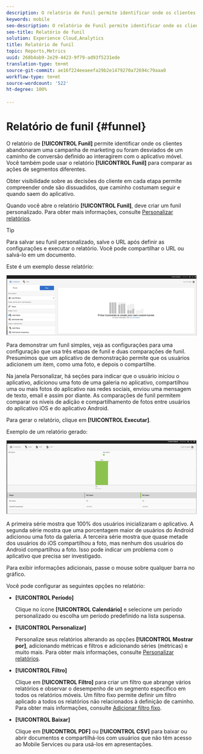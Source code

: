```yaml
---
description: O relatório de Funil permite identificar onde os clientes abandonaram uma campanha de marketing ou foram desviados de um caminho de conversão definido ao interagirem com o aplicativo móvel. Você também pode usar o relatório Funil para comparar as ações de segmentos diferentes.
keywords: mobile
seo-description: O relatório de Funil permite identificar onde os clientes abandonaram uma campanha de marketing ou foram desviados de um caminho de conversão definido ao interagirem com o aplicativo móvel. Você também pode usar o relatório Funil para comparar as ações de segmentos diferentes.
seo-title: Relatório de funil
solution: Experience Cloud,Analytics
title: Relatório de funil
topic: Reports,Metrics
uuid: 268b4ab9-2e29-4423-9f79-ad93f5231ede
translation-type: tm+mt
source-git-commit: ae16f224eeaeefa29b2e1479270a72694c79aaa0
workflow-type: tm+mt
source-wordcount: '522'
ht-degree: 100%

---
```



# Relatório de funil {#funnel}

O relatório de **[!UICONTROL Funil]** permite identificar onde os clientes abandonaram uma campanha de marketing ou foram desviados de um caminho de conversão definido ao interagirem com o aplicativo móvel. Você também pode usar o relatório **[!UICONTROL Funil]** para comparar as ações de segmentos diferentes.

Obter visibilidade sobre as decisões do cliente em cada etapa permite compreender onde são dissuadidos, que caminho costumam seguir e quando saem do aplicativo.

Quando você abre o relatório **[!UICONTROL Funil]**, deve criar um funil personalizado. Para obter mais informações, consulte [Personalizar relatórios](/help/using/usage/reports-customize/reports-customize.md).

>[!TIP]
>
>Para salvar seu funil personalizado, salve o URL após definir as configurações e executar o relatório. Você pode compartilhar o URL ou salvá-lo em um documento.

Este é um exemplo desse relatório:

![](assets/funnel_create.png)

Para demonstrar um funil simples, veja as configurações para uma configuração que usa três etapas de funil e duas comparações de funil. Presumimos que um aplicativo de demonstração permite que os usuários adicionem um item, como uma foto, e depois o compartilhe.

Na janela Personalizar, há seções para indicar que o usuário iniciou o aplicativo, adicionou uma foto de uma galeria no aplicativo, compartilhou uma ou mais fotos do aplicativo nas redes sociais, enviou uma mensagem de texto, email e assim por diante. As comparações de funil permitem comparar os níveis de adição e compartilhamento de fotos entre usuários do aplicativo iOS e do aplicativo Android.

Para gerar o relatório, clique em **[!UICONTROL Executar]**.

Exemplo de um relatório gerado:

![](assets/funnel.png)

A primeira série mostra que 100% dos usuários inicializaram o aplicativo. A segunda série mostra que uma porcentagem maior de usuários do Android adicionou uma foto da galeria. A terceira série mostra que quase metade dos usuários do iOS compartilhou a foto, mas nenhum dos usuários do Android compartilhou a foto. Isso pode indicar um problema com o aplicativo que precisa ser investigado.

Para exibir informações adicionais, passe o mouse sobre qualquer barra no gráfico.

Você pode configurar as seguintes opções no relatório:

* **[!UICONTROL Período]**

   Clique no ícone **[!UICONTROL Calendário]** e selecione um período personalizado ou escolha um período predefinido na lista suspensa.
* **[!UICONTROL Personalizar]**

   Personalize seus relatórios alterando as opções **[!UICONTROL Mostrar por]**, adicionando métricas e filtros e adicionando séries (métricas) e muito mais. Para obter mais informações, consulte [Personalizar relatórios](/help/using/usage/reports-customize/reports-customize.md).
* **[!UICONTROL Filtro]**

   Clique em **[!UICONTROL Filtro]** para criar um filtro que abrange vários relatórios e observar o desempenho de um segmento específico em todos os relatórios móveis. Um filtro fixo permite definir um filtro aplicado a todos os relatórios não relacionados à definição de caminho. Para obter mais informações, consulte [Adicionar filtro fixo](/help/using/usage/reports-customize/t-sticky-filter.md).
* **[!UICONTROL Baixar]**

   Clique em **[!UICONTROL PDF]** ou **[!UICONTROL CSV]** para baixar ou abrir documentos e compartilhá-los com usuários que não têm acesso ao Mobile Services ou para usá-los em apresentações.
